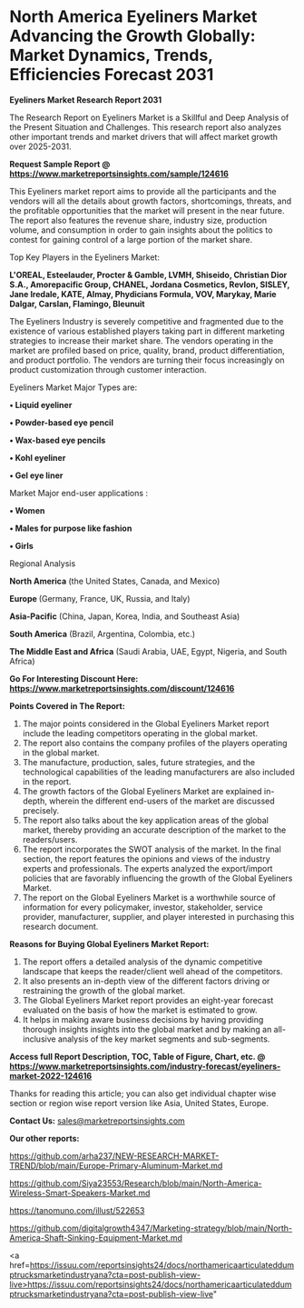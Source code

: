 # North America Eyeliners Market Advancing the Growth Globally: Market Dynamics, Trends, Efficiencies Forecast 2031

<strong>Eyeliners Market Research Report 2031</strong>

The Research Report on Eyeliners Market is a Skillful and Deep Analysis of the Present Situation and Challenges. This research report also analyzes other important trends and market drivers that will affect market growth over 2025-2031.

<strong>Request Sample Report @ <a href=https://www.marketreportsinsights.com/sample/124616>https://www.marketreportsinsights.com/sample/124616</a></strong>

This Eyeliners market report aims to provide all the participants and the vendors will all the details about growth factors, shortcomings, threats, and the profitable opportunities that the market will present in the near future. The report also features the revenue share, industry size, production volume, and consumption in order to gain insights about the politics to contest for gaining control of a large portion of the market share.

Top Key Players in the Eyeliners Market:

<strong>L'OREAL, Esteelauder, Procter & Gamble, LVMH, Shiseido, Christian Dior S.A., Amorepacific Group, CHANEL, Jordana Cosmetics, Revlon, SISLEY, Jane Iredale, KATE, Almay, Phydicians Formula, VOV, Marykay, Marie Dalgar, Carslan, Flamingo, Bleunuit</strong>

The Eyeliners Industry is severely competitive and fragmented due to the existence of various established players taking part in different marketing strategies to increase their market share. The vendors operating in the market are profiled based on price, quality, brand, product differentiation, and product portfolio. The vendors are turning their focus increasingly on product customization through customer interaction.

Eyeliners Market Major Types are:

<strong>• Liquid eyeliner

• Powder-based eye pencil

• Wax-based eye pencils

• Kohl eyeliner

• Gel eye liner</strong>

Market Major end-user applications :

<strong>• Women

• Males for purpose like fashion

• Girls</strong>

Regional Analysis

</u><strong><b>North America</b></strong> (the United States, Canada, and Mexico)

<strong><b>Europe </b></strong>(Germany, France, UK, Russia, and Italy)

<strong><b>Asia-Pacific</b></strong> (China, Japan, Korea, India, and Southeast Asia)

<strong><b>South America</b></strong> (Brazil, Argentina, Colombia, etc.)

<strong><b>The Middle East and Africa</b></strong> (Saudi Arabia, UAE, Egypt, Nigeria, and South Africa)

<strong>Go For Interesting Discount Here: <a href=https://www.marketreportsinsights.com/discount/124616>https://www.marketreportsinsights.com/discount/124616</a></strong>

<strong>Points Covered in The Report:</strong>
<ol>
  <li>The major points considered in the Global Eyeliners Market report include the leading competitors operating in the global market.</li>
  <li>The report also contains the company profiles of the players operating in the global market.</li>
  <li>The manufacture, production, sales, future strategies, and the technological capabilities of the leading manufacturers are also included in the report.</li>
  <li>The growth factors of the Global Eyeliners Market are explained in-depth, wherein the different end-users of the market are discussed precisely.</li>
  <li>The report also talks about the key application areas of the global market, thereby providing an accurate description of the market to the readers/users.</li>
  <li>The report incorporates the SWOT analysis of the market. In the final section, the report features the opinions and views of the industry experts and professionals. The experts analyzed the export/import policies that are favorably influencing the growth of the Global Eyeliners Market.</li>
  <li>The report on the Global Eyeliners Market is a worthwhile source of information for every policymaker, investor, stakeholder, service provider, manufacturer, supplier, and player interested in purchasing this research document.</li>
</ol>
<strong>Reasons for Buying Global Eyeliners Market Report:</strong>

<ol>
  <li>The report offers a detailed analysis of the dynamic competitive landscape that keeps the reader/client well ahead of the competitors.</li>
  <li>It also presents an in-depth view of the different factors driving or restraining the growth of the global market.</li>
  <li>The Global Eyeliners Market report provides an eight-year forecast evaluated on the basis of how the market is estimated to grow.</li>
  <li>It helps in making aware business decisions by having providing thorough insights insights into the global market and by making an all-inclusive analysis of the key market segments and sub-segments.</li>
</ol>
<strong>Access full Report Description, TOC, Table of Figure, Chart, etc. @ <a href=https://www.marketreportsinsights.com/industry-forecast/eyeliners-market-2022-124616>https://www.marketreportsinsights.com/industry-forecast/eyeliners-market-2022-124616</a></strong>


Thanks for reading this article; you can also get individual chapter wise section or region wise report version like Asia, United States, Europe.

<strong>Contact Us:</strong>
sales@marketreportsinsights.com

<strong>Our other reports:</strong>

<a href=https://github.com/arha237/NEW-RESEARCH-MARKET-TREND/blob/main/Europe-Primary-Aluminum-Market.md>https://github.com/arha237/NEW-RESEARCH-MARKET-TREND/blob/main/Europe-Primary-Aluminum-Market.md</a>

<a href=https://github.com/Siya23553/Research/blob/main/North-America-Wireless-Smart-Speakers-Market.md>https://github.com/Siya23553/Research/blob/main/North-America-Wireless-Smart-Speakers-Market.md</a>

<a href=https://tanomuno.com/illust/522653>https://tanomuno.com/illust/522653</a>

<a href=https://github.com/digitalgrowth4347/Marketing-strategy/blob/main/North-America-Shaft-Sinking-Equipment-Market.md>https://github.com/digitalgrowth4347/Marketing-strategy/blob/main/North-America-Shaft-Sinking-Equipment-Market.md</a>

<a href=https://issuu.com/reportsinsights24/docs/northamericaarticulateddumptrucksmarketindustryana?cta=post-publish-view-live>https://issuu.com/reportsinsights24/docs/northamericaarticulateddumptrucksmarketindustryana?cta=post-publish-view-live</a>"

